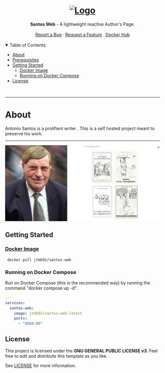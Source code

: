 <h1 align="center">
  <a href="https://github.com/jtmb">
    <img src="https://avatars.githubusercontent.com/u/86915618?v=4" alt="Logo" width="" height="125">
  </a>
</h1>

<div align="center">
  <b>Santos Web</b> - A lightweight reactive Author's Page. 
  <br />
  <br />
  <a href="https://github.com/jtmb/santos-web/issues/new?assignees=&labels=bug&title=bug%3A+">Report a Bug</a>
  ·
  <a href="https://github.com/jtmb/santos-web/issues/new?assignees=&labels=enhancement&template=02_FEATURE_REQUEST.md&title=feat%3A+">Request a Feature</a>
  .
  <a href="https://hub.docker.com/repository/docker/jtmb92/santos-web/general">Docker Hub</a>
</div>
<br>
<details open="open">
<summary>Table of Contents</summary>

- [About](#about)
- [Prerequisites](#prerequisites)
- [Getting Started](#getting-started)
    - [Docker Image](#docker-image)
    - [Running on Docker Compose](#running-on-docker-compose)
- [License](#license)

</details>
<br>

---

### <h1>About </h1>

Antonio Santos is a prolifient writer . This is a self hosted project meant to preserve his work. 

---

![alt text](src/image.png)


### <h2>Getting Started</h2>
### [Docker Image](https://hub.docker.com/r/jtmb92/santos-web)
```docker
 docker pull jtmb92/santos-web
```
### Running on Docker Compose  
Run on Docker Compose (this is the recommended way) by running the command "docker compose up -d".  
```yaml
---
services:
  santos-web:
    image: jtmb92/santos-web:latest
    ports:
      - "8080:80"
```
## License

This project is licensed under the **GNU GENERAL PUBLIC LICENSE v3**. Feel free to edit and distribute this template as you like.

See [LICENSE](LICENSE) for more information.